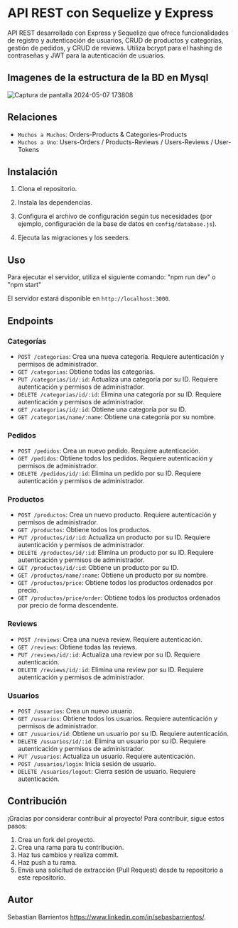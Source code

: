 # API REST con Sequelize y Express

API REST desarrollada con Express y Sequelize que ofrece funcionalidades de registro y autenticación de usuarios, CRUD de productos y categorías, gestión de pedidos, y CRUD de reviews. Utiliza bcrypt para el hashing de contraseñas y JWT para la autenticación de usuarios.

## Imagenes de la estructura de la BD en Mysql
![Captura de pantalla 2024-05-07 173808](https://github.com/SebasBarrientos/E-commerce-de-ropa/assets/117609894/af94d813-a3fe-44d4-8d2c-8cd2068d4aad)

## Relaciones
- `Muchos a Muchos`: Orders-Products & Categories-Products
- `Muchos a Uno`: Users-Orders / Products-Reviews / Users-Reviews / User-Tokens 

## Instalación

1. Clona el repositorio.

2. Instala las dependencias.

3. Configura el archivo de configuración según tus necesidades (por ejemplo, configuración de la base de datos en `config/database.js`).

4. Ejecuta las migraciones y los seeders.

## Uso

Para ejecutar el servidor, utiliza el siguiente comando: "npm run dev" o "npm start"

El servidor estará disponible en `http://localhost:3000`.

## Endpoints

### Categorías

- `POST /categorias`: Crea una nueva categoría. Requiere autenticación y permisos de administrador.
- `GET /categorias`: Obtiene todas las categorías.
- `PUT /categorias/id/:id`: Actualiza una categoría por su ID. Requiere autenticación y permisos de administrador.
- `DELETE /categorias/id/:id`: Elimina una categoría por su ID. Requiere autenticación y permisos de administrador.
- `GET /categorias/id/:id`: Obtiene una categoría por su ID.
- `GET /categorias/name/:name`: Obtiene una categoría por su nombre.

### Pedidos

- `POST /pedidos`: Crea un nuevo pedido. Requiere autenticación.
- `GET /pedidos`: Obtiene todos los pedidos. Requiere autenticación y permisos de administrador.
- `DELETE /pedidos/id/:id`: Elimina un pedido por su ID. Requiere autenticación y permisos de administrador.

### Productos

- `POST /productos`: Crea un nuevo producto. Requiere autenticación y permisos de administrador.
- `GET /productos`: Obtiene todos los productos.
- `PUT /productos/id/:id`: Actualiza un producto por su ID. Requiere autenticación y permisos de administrador.
- `DELETE /productos/id/:id`: Elimina un producto por su ID. Requiere autenticación y permisos de administrador.
- `GET /productos/id/:id`: Obtiene un producto por su ID.
- `GET /productos/name/:name`: Obtiene un producto por su nombre.
- `GET /productos/price`: Obtiene todos los productos ordenados por precio.
- `GET /productos/price/order`: Obtiene todos los productos ordenados por precio de forma descendente.

### Reviews

- `POST /reviews`: Crea una nueva review. Requiere autenticación.
- `GET /reviews`: Obtiene todas las reviews.
- `PUT /reviews/id/:id`: Actualiza una review por su ID. Requiere autenticación.
- `DELETE /reviews/id/:id`: Elimina una review por su ID. Requiere autenticación y permisos de administrador.

### Usuarios

- `POST /usuarios`: Crea un nuevo usuario.
- `GET /usuarios`: Obtiene todos los usuarios. Requiere autenticación y permisos de administrador.
- `GET /usuarios/id`: Obtiene un usuario por su ID. Requiere autenticación.
- `DELETE /usuarios/id/:id`: Elimina un usuario por su ID. Requiere autenticación y permisos de administrador.
- `PUT /usuarios`: Actualiza un usuario. Requiere autenticación.
- `POST /usuarios/login`: Inicia sesión de usuario.
- `DELETE /usuarios/logout`: Cierra sesión de usuario. Requiere autenticación.

## Contribución

¡Gracias por considerar contribuir al proyecto! Para contribuir, sigue estos pasos:

1. Crea un fork del proyecto.
2. Crea una rama para tu contribución.
3. Haz tus cambios y realiza commit.
4. Haz push a tu rama.
5. Envía una solicitud de extracción (Pull Request) desde tu repositorio a este repositorio.

## Autor

Sebastian Barrientos https://www.linkedin.com/in/sebasbarrientos/.
